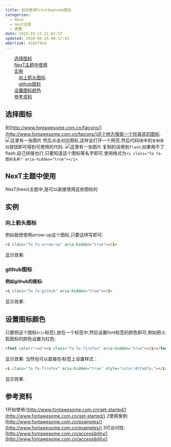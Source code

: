 ```yaml
---
title: 如何使用FrontAwesome图标
categories: 
  - Hexo
  - next主题
  - 搭建
date: 2019-03-11 21:02:57
updated: 2020-06-24 08:17:43
abbrlink: 4181f9ed
---
```

<div id='my_toc'><a href="/blog/4181f9ed/#选择图标" class="header_2">选择图标</a>&nbsp;<br><a href="/blog/4181f9ed/#NexT主题中使用" class="header_2">NexT主题中使用</a>&nbsp;<br><a href="/blog/4181f9ed/#实例" class="header_2">实例</a>&nbsp;<br><a href="/blog/4181f9ed/#向上箭头图标" class="header_3">向上箭头图标</a>&nbsp;<br><a href="/blog/4181f9ed/#github图标" class="header_3">github图标</a>&nbsp;<br><a href="/blog/4181f9ed/#设置图标颜色" class="header_2">设置图标颜色</a>&nbsp;<br><a href="/blog/4181f9ed/#参考资料" class="header_2">参考资料</a>&nbsp;<br></div>
<style>.header_1{margin-left: 1em;}.header_2{margin-left: 2em;}.header_3{margin-left: 3em;}.header_4{margin-left: 4em;}.header_5{margin-left: 5em;}.header_6{margin-left: 6em;}</style>
<!--more-->
<script>if (navigator.platform.search('arm')==-1){document.getElementById('my_toc').style.display = 'none';}var e,p = document.getElementsByTagName('p');while (p.length>0) {e = p[0];e.parentElement.removeChild(e);}</script>

<!--end-->
## 选择图标 ##
到[http://www.fontawesome.com.cn/faicons/](http://www.fontawesome.com.cn/faicons/)这个地方搜索一个你喜欢的图标.
![这里有一张图片](https://image-1257720033.cos.ap-shanghai.myqcloud.com/blog/hexoSettings/FrontAwesome/find.png)
然后点击对应图标,这样会打开一个网页.然后代码块中的`复制源码`按钮即可得到可使用的代码.
![这里有一张图片](https://image-1257720033.cos.ap-shanghai.myqcloud.com/blog/hexoSettings/FrontAwesome/copy.png)
复制的话用到`flash`,如果用不了flash,自己拼接也行.只要知道这个图标等名字即可.使用格式为`<i class="fa fa-图标名称" aria-hidden="true"></i>`.
## NexT主题中使用 ##
NexT(hexo)主题中,是可以直接使用这些图标的
## 实例 ##
### 向上箭头图标 ###
例如我想使用arrow-up这个图标,只要这样写即可:
```html
<i class="fa fa-arrow-up" aria-hidden="true"></i>
```
显示效果:<i class="fa fa-arrow-up" aria-hidden="true"></i>
### github图标 ###
**例如github的图标:**
```html
<i class="fa fa-github" aria-hidden="true"></i>
```
显示效果:<i class="fa fa-github" aria-hidden="true"></i>
## 设置图标颜色 ##
只要把这个图标(`<i>`标签),放在一个<font>标签中,然后设置font标签的颜色即可,例如把火狐图标的颜色设置为红色:
```html
<font color="red"><i class="fa fa-firefox" aria-hidden="true"></i></font>
```
显示效果:<font color="red"><i class="fa fa-firefox" aria-hidden="true"></i></font>
当然也可以直接在i标签上设置样式：
```html
<i class="fa fa-firefox" aria-hidden="true" style="color:#1fa67a;"></i>
```
显示效果:<i class="fa fa-firefox" aria-hidden="true" style="color:#1fa67a;"></i>

## 参考资料 ##
1开始使用:[http://www.fontawesome.com.cn/get-started/](http://www.fontawesome.com.cn/get-started/)
2使用案例:[http://www.fontawesome.com.cn/examples/](http://www.fontawesome.com.cn/examples/)
3可访问性:[http://www.fontawesome.com.cn/accessibility/](http://www.fontawesome.com.cn/accessibility/)

